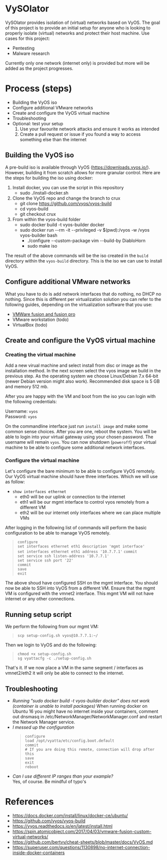 # VySOlator
VySOlator provides isolation of (virtual) networks based on VyOS. The goal of this project is to provide an initial setup for anyone who is looking to properly isolate (virtual) networks and protect their host machine. Use cases for this project: 
* Pentesting
* Malware research 

Currently only one network (internet only) is provided but more will be added as the project progresses.

# Process (steps)
* Building the VyOS iso
* Configure additional VMware networks
* Create and configure the VyOS virtual machine
* Troubleshooting
* Optional: test your setup
    1. Use your favourite network attacks and ensure it works as intended
    1. Create a pull request or issue if you found a way to access something else than the internet

## Building the VyOS iso
A pre-build iso is available through VyOS (https://downloads.vyos.io/). However, building it from scratch allows for more granular control. Here are the steps for building the iso using docker:  

1. Install docker, you can use the script in this repository
    * sudo ./install-docker.sh
1. Clone the VyOS repo and change the branch to crux 
    * git clone https://github.com/vyos/vyos-build
    * cd vyos-build
    * git checkout crux
1. From within the vyos-build folder
    * sudo docker build -t vyos-builder docker
    * sudo docker run --rm -it --privileged -v $(pwd):/vyos -w /vyos vyos-builder bash
        * ./configure --custom-package vim --build-by DiabloHorn
        * sudo make iso

The result of the above commands will be the iso created in the ```build``` directory within the ```vyos-build``` directory. This is the iso we can use to install VyOS.

## Configure additional VMware networks

What you have to do is add network interfaces that do nothing, no DHCP no nothing. Since this is different per virtualization solution you can refer to the following guides, depending on the virtualization software that you use:

* [VMWare fusion and fusion pro](vmware-fusion_howto-add-interfaces.md)
* VMware workstation (todo)
* VirtualBox (todo)



## Create and configure the VyOS virtual machine

### Creating the virtual machine
Add a new virual machine and select install from disc or image as the installation method. In the next screen select the vyos image we build in the previous step. As the operating system we choose Linux/Debian 7.x 64-bit (newer Debian version might also work). Recommended disk space is 5 GB and memory 512 mb.

After you are happy with the VM and boot from the iso you can login with the following credentials:

Username: ```vyos```  
Password: ```vyos```

On the commandline interface just run ```install image``` and make some common sense choices. After you are one, reboot the system. You will be able to login into your virtual gateway using your chosen password. The username will remain ```vyos```. You can now shutdown (```poweroff```) your virtual machine to be able to configure some additional network interfaces.

### Configure the virtual machine
Let's configure the bare minimum to be able to configure VyOS remotely. Our VyOS virtual machine should have three interfaces. Which we will use as follow:

* ```show interfaces ethernet```
    * eth0 will be our uplink or connection to the internet
    * eth1 will be our mgmt interface to control vyos remotely from a different VM
    * eth2 will be our internet only interfaces where we can place multiple VMs

After logging in the following list of commands will perform the basic configuration to be able to manage VyOS remotely.

> ```configure```  
> ```set interfaces ethernet eth1 description 'mgmt interface'```  
> ```set interfaces ethernet eth1 address '10.7.7.1'```
> ```commit```  
> ```set service ssh listen-address '10.7.7.1'```  
> ```set service ssh port '22'```  
> ```commit```  
> ```save```  
> ```exit```

The above shoud have configured SSH on the mgmt interface. You should now be able to SSH into VyOS from a different VM. Ensure that the mgmt VM is configured with the vmnet2 interface. This mgmt VM will not have internet or any other connections.

## Running setup script
We perform the following from our mgmt VM:  
> ```scp setup-config.sh vyos@10.7.7.1:~/```

Then we login to VyOS and do the following:  
> ```chmod +x setup-config.sh```  
>```sg vyattacfg -c ./setup-config.sh```

That's it. If we now place a VM in the same segment / interfaces as vmnet2/eth2 it will only be able to connect to the internet.

## Troubleshooting
* *Running "sudo docker build -t vyos-builder docker" does not work (container is unable to install packages)*
When running docker on Ubuntu 16 you might have no internet inside your containers, comment out dnsmasq in /etc/NetworkManager/NetworkManager.conf and restart the Network Manager service. 
* *I messed up the configuration*
    > ```configure```  
    > ```load /opt/vyatta/etc/config.boot.default```  
    > ```commit```  
    > ```# If you are doing this remote, connection will drop after this```  
    > ```save```  
    > ```exit```  
    > ```reboot```
* *Can I use different IP ranges than your example?*  
Yes, of course. Be mindful of typo's
 
# References
* https://docs.docker.com/install/linux/docker-ce/ubuntu/
* https://github.com/vyos/vyos-build
* https://vyos.readthedocs.io/en/latest/install.html
* https://spin.atomicobject.com/2017/04/03/vmware-fusion-custom-virtual-networks/
* https://github.com/bertvv/cheat-sheets/blob/master/docs/VyOS.md
* https://superuser.com/questions/1130898/no-internet-connection-inside-docker-containers




